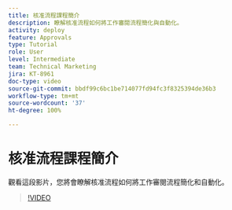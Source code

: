 ```yaml
---
title: 核准流程課程簡介
description: 瞭解核准流程如何將工作審閱流程簡化與自動化。
activity: deploy
feature: Approvals
type: Tutorial
role: User
level: Intermediate
team: Technical Marketing
jira: KT-8961
doc-type: video
source-git-commit: bbdf99c6bc1be714077fd94fc3f8325394de36b3
workflow-type: tm+mt
source-wordcount: '37'
ht-degree: 100%

---
```


# 核准流程課程簡介

觀看這段影片，您將會瞭解核准流程如何將工作審閱流程簡化和自動化。

>[!VIDEO](https://video.tv.adobe.com/v/335224/?quality=12&learn=on&enablevpops=1)
